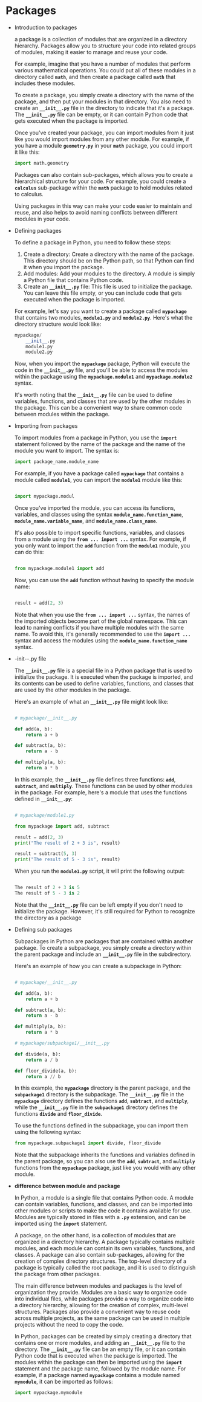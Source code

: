 # Packages

- Introduction to packages
    
    a package is a collection of modules that are organized in a directory hierarchy. Packages allow you to structure your code into related groups of modules, making it easier to manage and reuse your code.
    
    For example, imagine that you have a number of modules that perform various mathematical operations. You could put all of these modules in a directory called **`math`**, and then create a package called **`math`** that includes these modules.
    
    To create a package, you simply create a directory with the name of the package, and then put your modules in that directory. You also need to create an **`__init__.py`** file in the directory to indicate that it's a package. The **`__init__.py`** file can be empty, or it can contain Python code that gets executed when the package is imported.
    
    Once you've created your package, you can import modules from it just like you would import modules from any other module. For example, if you have a module **`geometry.py`** in your **`math`** package, you could import it like this:
    
    ```python
    import math.geometry
    ```
    
    Packages can also contain sub-packages, which allows you to create a hierarchical structure for your code. For example, you could create a **`calculus`** sub-package within the **`math`** package to hold modules related to calculus.
    
    Using packages in this way can make your code easier to maintain and reuse, and also helps to avoid naming conflicts between different modules in your code.
    
- Defining packages
    
    To define a package in Python, you need to follow these steps:
    
    1. Create a directory: Create a directory with the name of the package. This directory should be on the Python path, so that Python can find it when you import the package.
    2. Add modules: Add your modules to the directory. A module is simply a Python file that contains Python code.
    3. Create an **`__init__.py`** file: This file is used to initialize the package. You can leave this file empty, or you can include code that gets executed when the package is imported.
    
    For example, let's say you want to create a package called **`mypackage`** that contains two modules, **`module1.py`** and **`module2.py`**. Here's what the directory structure would look like:
    
    ```python
    mypackage/
        __init__.py
        module1.py
        module2.py
    ```
    
    Now, when you import the **`mypackage`** package, Python will execute the code in the **`__init__.py`** file, and you'll be able to access the modules within the package using the **`mypackage.module1`** and **`mypackage.module2`** syntax.
    
    It's worth noting that the **`__init__.py`** file can be used to define variables, functions, and classes that are used by the other modules in the package. This can be a convenient way to share common code between modules within the package.
    
- Importing from packages
    
    To import modules from a package in Python, you use the **`import`** statement followed by the name of the package and the name of the module you want to import. The syntax is:
    
    ```python
    import package_name.module_name
    ```
    
    For example, if you have a package called **`mypackage`** that contains a module called **`module1`**, you can import the **`module1`** module like this:
    
    ```python
    
    import mypackage.modul
    ```
    
    Once you've imported the module, you can access its functions, variables, and classes using the syntax **`module_name.function_name`**, **`module_name.variable_name`**, and **`module_name.class_name`**.
    
    It's also possible to import specific functions, variables, and classes from a module using the **`from ... import ...`** syntax. For example, if you only want to import the **`add`** function from the **`module1`** module, you can do this:
    
    ```python
    
    from mypackage.module1 import add
    ```
    
    Now, you can use the **`add`** function without having to specify the module name:
    
    ```python
    
    result = add(2, 3)
    ```
    
    Note that when you use the **`from ... import ...`** syntax, the names of the imported objects become part of the global namespace. This can lead to naming conflicts if you have multiple modules with the same name. To avoid this, it's generally recommended to use the **`import ...`** syntax and access the modules using the **`module_name.function_name`** syntax.
    
- -init--.py file
    
    The **`__init__.py`** file is a special file in a Python package that is used to initialize the package. It is executed when the package is imported, and its contents can be used to define variables, functions, and classes that are used by the other modules in the package.
    
    Here's an example of what an **`__init__.py`** file might look like:
    
    ```python
    
    # mypackage/__init__.py
    
    def add(a, b):
        return a + b
    
    def subtract(a, b):
        return a - b
    
    def multiply(a, b):
        return a * b
    ```
    
    In this example, the **`__init__.py`** file defines three functions: **`add`**, **`subtract`**, and **`multiply`**. These functions can be used by other modules in the package. For example, here's a module that uses the functions defined in **`__init__.py`**:
    
    ```python
    
    # mypackage/module1.py
    
    from mypackage import add, subtract
    
    result = add(2, 3)
    print("The result of 2 + 3 is", result)
    
    result = subtract(5, 3)
    print("The result of 5 - 3 is", result)
    ```
    
    When you run the **`module1.py`** script, it will print the following output:
    
    ```python
    
    The result of 2 + 3 is 5
    The result of 5 - 3 is 2
    ```
    
    Note that the **`__init__.py`** file can be left empty if you don't need to initialize the package. However, it's still required for Python to recognize the directory as a package
    
- Defining sub packages
    
    Subpackages in Python are packages that are contained within another package. To create a subpackage, you simply create a directory within the parent package and include an **`__init__.py`** file in the subdirectory.
    
    Here's an example of how you can create a subpackage in Python:
    
    ```python
    
    # mypackage/__init__.py
    
    def add(a, b):
        return a + b
    
    def subtract(a, b):
        return a - b
    
    def multiply(a, b):
        return a * b
    
    # mypackage/subpackage1/__init__.py
    
    def divide(a, b):
        return a / b
    
    def floor_divide(a, b):
        return a // b
    ```
    
    In this example, the **`mypackage`** directory is the parent package, and the **`subpackage1`** directory is the subpackage. The **`__init__.py`** file in the **`mypackage`** directory defines the functions **`add`**, **`subtract`**, and **`multiply`**, while the **`__init__.py`** file in the **`subpackage1`** directory defines the functions **`divide`** and **`floor_divide`**.
    
    To use the functions defined in the subpackage, you can import them using the following syntax:
    
    ```python
    from mypackage.subpackage1 import divide, floor_divide
    ```
    
    Note that the subpackage inherits the functions and variables defined in the parent package, so you can also use the **`add`**, **`subtract`**, and **`multiply`** functions from the **`mypackage`** package, just like you would with any other module.
    
- **difference between module and package**
    
    In Python, a module is a single file that contains Python code. A module can contain variables, functions, and classes, and can be imported into other modules or scripts to make the code it contains available for use. Modules are typically stored in files with a **`.py`** extension, and can be imported using the **`import`** statement.
    
    A package, on the other hand, is a collection of modules that are organized in a directory hierarchy. A package typically contains multiple modules, and each module can contain its own variables, functions, and classes. A package can also contain sub-packages, allowing for the creation of complex directory structures. The top-level directory of a package is typically called the root package, and it is used to distinguish the package from other packages.
    
    The main difference between modules and packages is the level of organization they provide. Modules are a basic way to organize code into individual files, while packages provide a way to organize code into a directory hierarchy, allowing for the creation of complex, multi-level structures. Packages also provide a convenient way to reuse code across multiple projects, as the same package can be used in multiple projects without the need to copy the code.
    
    In Python, packages can be created by simply creating a directory that contains one or more modules, and adding an **`__init__.py`** file to the directory. The **`__init__.py`** file can be an empty file, or it can contain Python code that is executed when the package is imported. The modules within the package can then be imported using the **`import`** statement and the package name, followed by the module name. For example, if a package named **`mypackage`** contains a module named **`mymodule`**, it can be imported as follows:
    
    ```python
    import mypackage.mymodule
    ```

